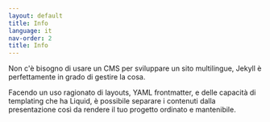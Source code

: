 ```yaml
---
layout: default
title: Info
language: it
nav-order: 2
title: Info
---
```


Non c'è bisogno di usare un CMS per sviluppare un sito multilingue, Jekyll è perfettamente in grado di gestire la cosa.

Facendo un uso ragionato di layouts, YAML frontmatter, e delle capacità di templating che ha Liquid, è possibile separare i contenuti dalla presentazione così da rendere il tuo progetto ordinato e mantenibile.
